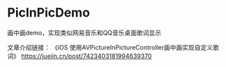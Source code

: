 # PicInPicDemo
画中画demo，实现类似网易音乐和QQ音乐桌面歌词显示

文章介绍链接：
《iOS 使用AVPictureInPictureController画中画实现自定义歌词》
https://juejin.cn/post/7423403181994639370
